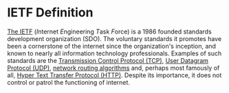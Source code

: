 # IETF Definition

[The IETF](https://www.ietf.org/about/introduction/) (*I*nternet *E*ngineering *T*ask *F*orce) is a 1986
founded standards development organization (SDO). The voluntary standards it promotes have been a cornerstone
of the internet since the organization's inception, and known to nearly all information technology professionals.
Examples of such standards are the [Transmission Control Protocol (TCP)](https://www.ietf.org/rfc/rfc793.txt),
[User Datagram Protocol (UDP)](https://www.rfc-editor.org/rfc/rfc768), [network
routing algorithms](https://datatracker.ietf.org/doc/html/rfc1058) and, perhaps most famously of all,
[Hyper Text Transfer Protocol (HTTP)](https://www.rfc-editor.org/rfc/rfc9110.html). Despite its
importance, it does not control or patrol the functioning of internet.

